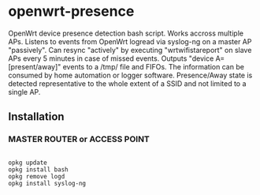 # openwrt-presence

OpenWrt device presence detection bash script. Works accross multiple APs. Listens to events from OpenWrt logread via syslog-ng on a master AP "passively". Can resync "actively" by executing "wrtwifistareport" on slave APs every 5 minutes in case of missed events. Outputs "device A=[present/away]" events to a /tmp/ file and FIFOs. The information can be consumed by home automation or logger software. Presence/Away state is detected representative to the whole extent of a SSID and not limited to a single AP.

## Installation

### MASTER ROUTER or ACCESS POINT

```text

opkg update
opkg install bash
opkg remove logd
opkg install syslog-ng
```
